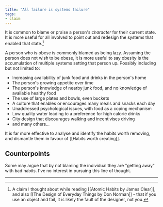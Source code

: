 ```yaml
---
title: "All failure is systems failure"
tags:
- claim
---
```

It is common to blame or praise a person's *character* for their current state. It is more useful for all involved to point out and redesign the systems that enabled that state.[^1]

A person who is obese is commonly blamed as being lazy. Assuming the person does not wish to be obese, it is more useful to say obesity is the accumulation of multiple systems setting that person up. Possibly including but not limited to:

-   Increasing availability of junk food and drinks in the person's home
-   The person's growing appetite over time
-   The person's knowledge of nearby junk food, and no knowledge of available healthy food
-   The use of large plates and bowls, even buckets
-   A culture that enables or encourages many meals and snacks each day
-   Unaddressed psychological issues, with food as a coping mechanism
-   Low quality water leading to a preference for high calorie drinks
-   City design that discourages walking and incentivises driving 
-   and many others...

It is far more effective to analyse and identify the habits worth removing, and dismantle them in favour of [[Habits worth creating]].

## Counterpoints

Some may argue that by not blaming the individual they are "getting away" with bad habits. I've no interest in pursuing this line of thought.

---

[^1]: A claim I thought about while reading [[Atomic Habits by James Clear]], and also  [[The Design of Everyday Things by Don Norman]] - that if you use an object and fail, it is likely the fault of the designer, not you.